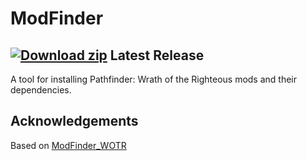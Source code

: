 # ModFinder
## [![Download zip](https://custom-icon-badges.herokuapp.com/badge/-Download-blue?style=for-the-badge&logo=download&logoColor=white "Download zip")](https://github.com/Pathfinder-WOTR-Modding-Community/ModFinder/releases/latest/download/ModFinder.zip) Latest Release 
A tool for installing Pathfinder: Wrath of the Righteous mods and their dependencies.

## Acknowledgements

Based on [ModFinder_WOTR](https://github.com/BarleyFlour/ModFinder_WOTR)
